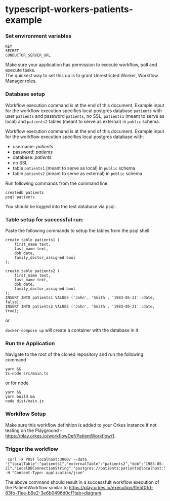 # typescript-workers-patients-example
### Set environment variables
```
KEY
SECRET
CONDUCTOR_SERVER_URL
```
Make sure your application has permission to execute workflow,
poll and execute tasks. <br>
The quickest way to set this up is to grant Unrestricted Worker,
Workflow Manager roles.

### Database setup
Workflow execution command is at the end of this document. Example input for the workflow execution specifies local postgres database `patients` with user `patients` and password `patients`, no SSL, `patients1` (meant to serve as local) and `patients2` tables (meant to serve as external) in `public` schema.

Workflow execution command is at the end of this document. Example input for the workflow execution specifies local postgres database with:
* username: _patients_
* password: _patients_
* database: _patients_
* no SSL
* table `patients1` (meant to serve as local) in `public` schema
* table `patients2` (meant to serve as external) in `public` schema

Run following commands from the command line:
```
createdb patients
psql patients
```
You should be logged into the test database via psql.

### Table setup for successful run:
Paste the following commands to setup the tables from the psql shell.
```
create table patients1 (
    first_name text,
    last_name text,
    dob date,
    family_doctor_assigned bool
);

create table patients2 (
    first_name text,
    last_name text,
    dob date,
    family_doctor_assigned bool
);
INSERT INTO patients1 VALUES ('John', 'Smith', '1983-05-21'::date, false);
INSERT INTO patients2 VALUES ('John', 'Smith', '1983-05-21'::date, true);
```
or

`docker-compose up` will create a container with the database in it

### Run the Application
Navigate to the root of the cloned repository and run the following command

```
yarn &&
ts-node src/main.ts
```

or for node
```
yarn &&
yarn build &&
node dist/main.js
```

### Workflow Setup
Make sure this workflow definition is added to your Orkes instance if not testing on the Playground - https://play.orkes.io/workflowDef/PatientWorkflow/1.

### Trigger the workflow

```
 curl -X POST localhost:3000/ --data '{"localTable":"patients1","externalTable":"patients2","dob":"1983-05-21","LocalDBConnectionString":"postgres://patients:patients@localhost:5432/patients","last_name":"Smith","first_name":"John","ExternalDBConnectionString":"postgres://patients:patients@localhost:5432/patients"}' -H "Content-Type: application/json"
```

The above command should result in a successfult workflow execution of the PatientWorkflow similar to https://play.orkes.io/execution/ffe5f01d-83fb-11ee-b9e2-3e6b0496d0cf?tab=diagram.

